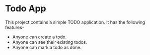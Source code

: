 # Todo App
This project contains a simple TODO application. It has the following features-

 - Anyone can create a todo.
 - Anyone can see their existing todos.
 - Anyone can mark a todo as done.